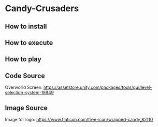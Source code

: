 # Candy-Crusaders

## How to install
  
## How to execute

## How to play

## Code Source

Overworld Screen: https://assetstore.unity.com/packages/tools/gui/level-selection-system-18849

## Image Source

Image for logo: https://www.flaticon.com/free-icon/wrapped-candy_82110 

